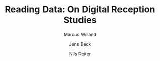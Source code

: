 ---
layout: pub
type: inproceedings
title: "Reading Data: On Digital Reception Studies"
author:
- Marcus Willand
- Jens Beck
- Nils Reiter
booktitle: "Abstracts of EADH: Data in the Digital Humanities"
location: "Galway, Ireland"
year: 2018
month: 12
doi: 10.18419/opus-10161
---